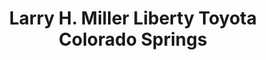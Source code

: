 ---
title: "Larry H. Miller Liberty Toyota Colorado Springs"
url: /colorado-springs/larry-h-miller-liberty-toyota-colorado-springs/
shop: Autohaus
---